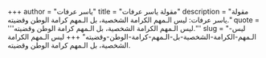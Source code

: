 +++
author = "ياسر عرفات"
title = "مقولة ياسر عرفات"
description = "مقولة ياسر عرفات: ليس الـمهم الكرامة الشخصية، بل الـمهم كرامة الوطن وقضيته."
quote = '''ليس الـمهم الكرامة الشخصية، بل الـمهم كرامة الوطن وقضيته.'''
slug = "ليس-الـمهم-الكرامة-الشخصية-بل-الـمهم-كرامة-الوطن-وقضيته"
+++
ليس الـمهم الكرامة الشخصية، بل الـمهم كرامة الوطن وقضيته.
